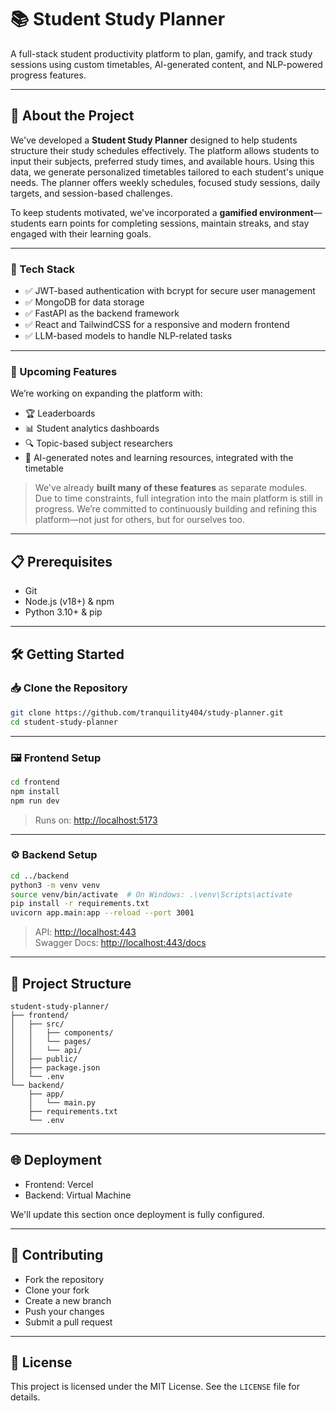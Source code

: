 # 📚 Student Study Planner

A full-stack student productivity platform to plan, gamify, and track study sessions using custom timetables, AI-generated content, and NLP-powered progress features.

---

## 📘 About the Project

We've developed a **Student Study Planner** designed to help students structure their study schedules effectively. The platform allows students to input their subjects, preferred study times, and available hours. Using this data, we generate personalized timetables tailored to each student's unique needs. The planner offers weekly schedules, focused study sessions, daily targets, and session-based challenges.

To keep students motivated, we've incorporated a **gamified environment**—students earn points for completing sessions, maintain streaks, and stay engaged with their learning goals.

---

### 🔧 Tech Stack

- ✅ JWT-based authentication with bcrypt for secure user management  
- ✅ MongoDB for data storage  
- ✅ FastAPI as the backend framework  
- ✅ React and TailwindCSS for a responsive and modern frontend  
- ✅ LLM-based models to handle NLP-related tasks

---

### 🚀 Upcoming Features

We’re working on expanding the platform with:

- 🏆 Leaderboards  
- 📊 Student analytics dashboards  
- 🔍 Topic-based subject researchers  
- 🧠 AI-generated notes and learning resources, integrated with the timetable

> We've already **built many of these features** as separate modules. Due to time constraints, full integration into the main platform is still in progress. We’re committed to continuously building and refining this platform—not just for others, but for ourselves too.

---

## 📋 Prerequisites

- Git  
- Node.js (v18+) & npm  
- Python 3.10+ & pip  

---

## 🛠️ Getting Started

### 📥 Clone the Repository

```bash
git clone https://github.com/tranquility404/study-planner.git
cd student-study-planner
```

---

### 🖼️ Frontend Setup

```bash
cd frontend
npm install
npm run dev
```

> Runs on: [http://localhost:5173](http://localhost:5173)

---

### ⚙️ Backend Setup

```bash
cd ../backend
python3 -m venv venv
source venv/bin/activate  # On Windows: .\venv\Scripts\activate
pip install -r requirements.txt
uvicorn app.main:app --reload --port 3001
```

> API: [http://localhost:443](http://localhost:443)  
> Swagger Docs: [http://localhost:443/docs](http://localhost:443/docs)

---

## 📁 Project Structure

```
student-study-planner/
├── frontend/
│   ├── src/
│   │   ├── components/
│   │   └── pages/
│   │   └── api/
│   ├── public/
│   ├── package.json
│   └── .env
└── backend/
    ├── app/
    │   └── main.py
    ├── requirements.txt
    └── .env
```

---

## 🌐 Deployment

- Frontend: Vercel  
- Backend: Virtual Machine

We'll update this section once deployment is fully configured.

---

## 🤝 Contributing

- Fork the repository  
- Clone your fork  
- Create a new branch  
- Push your changes  
- Submit a pull request

---

## 📝 License

This project is licensed under the MIT License. See the `LICENSE` file for details.
